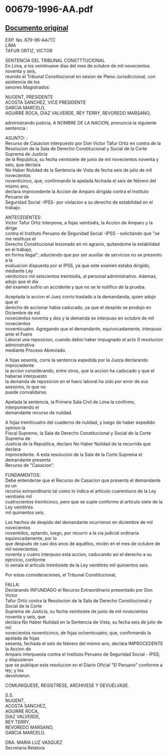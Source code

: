 
00679-1996-AA.pdf
=================
  
[Documento original](https://tc.gob.pe/jurisprudencia/1996/00679-1996-AA.pdf)  
---  
EXP. No. 679-96-AA/TC  
LIMA  
TAFUR ORTIZ, VICTOR  

SENTENCIA  DEL TRIBUNAL CONSTTTUCIONAL  
En Lima, a los veintinueve dias del mes de octubre de mil novecientos noventa y seis,  
reunido el Tribunal Constitucional en sesion de Pleno Jurisdiccional, con asistencia de los  
senores Magistrados:  

NUGENT,  PRESIDENTE  
ACOSTA SANCHEZ,  VICE PRESIDENTE  
GARCIA MARCELO,  
AGUIRRE ROCA, 
DIAZ VALVERDE, 
REY TERRY, 
REVOREDO MARSANO,  

administrando justicia, A NOMBRE DE LA NACION, pronuncia la siguiente sentencia :  

ASUNTO: :  
Recurso de Casacion interpuesto por Don Victor Tafur Ortiz en contra de la  
Resolucion de la Sala de Derecho Constitucional y Social de la Corte Suprema de Justicia  
de la Republica, su fecha veintisiete de junio de mil novecientos noventa y seis, que declara  
No Haber Nulidad de la Sentencia de Vista de fecha seis de julio de mil novecientos  
noventicinco, que, confirmando la apelada fechada el seis de febrero del mismo ano,  
declara improcedente la Accion de Amparo dirigida contra el Instituto Peruano de  
Seguridad Social -IPSS- por violacion a su derecho de estabilidad en el trabajo.  

ANTECEDENTES:  
Victor Tafur Ortiz interpone, a fojas veintiséis, la Accion de Amparo y la dirige  
contra el Instituto Peruano de Seguridad Social -IPSS - solicitando que "se me restituye el  
Derecho Constitucional lesionado en mi agravio, quitandome la estabilidad en el trabajo,  
en forma ilegal"; aduciendo que por ser auxiliar de servicios no se presento a la  
evaluacion dispuesta por el IPSS, ya que este examen estaba dirigido, mediante Ley  
veinticinco mil seiscientos treintiséis, al personal administrativo. Ademas, adujo que el dia  
del examen sufrio un accidente y que no se le notifico de la prueba.  

Aceptada la accion el Juez corrio traslado a la demandanda, quien adujo que el  
derecho de accionar habia caducado, ya que el despido se produjo en Diciembre de mil  
novecientos noventa y dos y la demanda se interpuso en octubre de mil novecientos  
noventicuatro. Agregando que el demandante, equivocadamente, interpuso ante el Fuero  
Laboral una reposicion, cuando debio haber impugnado el acto 0 resolucion administrativa  
mediante Proceso Abreviado.  

A fojas sesenta, corre la sentencia expedida por la Jueza declarando improcedente  
la accion considerando, entre otros, que la accion ha caducado y que el haberse interpuesto  
la demanda de reposicion en el fuero laboral ha sido por error de sus asesores, lo que no  
puede convalidarse.  

Apelada la sentencia, la Primera Sala Civil de Lima la confirmo, interponiendo el  
demandante recurso de nulidad.  

A fojas treinticuatro del cuaderno de nulidad, y luego de haber expedido opinion la  
Fiscal Supremo, la Sala de Derecho Constitucional y Social de la Corte Suprema de  
Justicia de la Republica, declaro No Haber Nulidad de la recurrida que declara  
improcedente. A esta resolucion de la Sala de la Corte Suprema el demandante presenta  
Recurso de "Casacion".  

FUNDAMENTOS:  
Debe entenderse que el Recurso de Casacion que presenta el demandante es un  
recurso extraordinario tal como lo indica el articulo cuarentiuno de la Ley veintiséis mil  
cuatrocientos treinticinco, pero que se suple conforme al articulo siete de la Ley veintitrés  
mil quinientos seis.  

Los hechos de despido del demandante ocurrieron en diciembre de mil novecientos  
noventidos, optando, luego, por recurrir a la via judicial ordinaria equivocadamente, por lo  
que después de casi dos anos de aquéllos, recién en el mes de octubre de mil novecientos  
noventa y cuatro interpuso esta accion, caducando asi el derecho a su ejercicio, conforme  
lo senala el articulo treintisiete de la Ley veintitrés mil quinientos seis.  

Por estas consideraciones, el Tribunal Constitucional,  

FALLA:  
Declarando INFUNDADO el Recurso Extraordinario presentado por Don Victor  
Tafur Ortiz contra la Resolucion de la Sala de Derecho Constitucional y Social de la Corte  
Suprema de Justicia, su fecha veintisiete de junio de mil novecientos noventa y seis, que  
declara No Haber Nulidad en la Sentencia de Vista, su fecha seis de julio de mil  
novecientos noventicinco, de fojas ochenticuatro; que, confirmando la apelada de fojas  
sesenta, fechada el seis de febrero del mismo ano, declara IMPROCEDENTE la Accion de  
Amparo interpuesta contra el Instituto Peruano de Seguridad Social - IPSS; y dispusieron  
que se publique esta resolucion en el Diario Oficial "El Peruano" conforme a ley; y los  
devolvieron.  

COMUNIQUESE, REGISTRESE, ARCHIVESE Y DEVUÉLVASE.  

S.S.  
NUGENT,  
ACOSTA SANCHEZ,  
AGUIRRE ROCA,  
DIAZ VALVERDE,  
REY TERRY,  
REVOREDO MARSANO,  
GARCIA MARCELO.  

DRA. MARIA LUZ VASQUEZ  
Secretaria Relatora